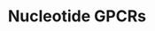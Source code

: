 ---
annotations:
- id: PW:0000125
  parent: signaling pathway
  type: Pathway Ontology
  value: G protein mediated signaling pathway
authors:
- Nsalomonis
- MaintBot
- Thomas
- Khanspers
- AlexanderPico
- Egonw
description: ''
last-edited: 2020-07-21
organisms:
- Homo sapiens
redirect_from:
- /index.php/Pathway:WP80
- /instance/WP80
- /instance/WP80_r111167
revision: r111167
schema-jsonld:
- '@context': https://schema.org/
  '@id': https://wikipathways.github.io/pathways/WP80.html
  '@type': Dataset
  creator:
    '@type': Organization
    name: WikiPathways
  description: ''
  keywords:
  - ADORA1
  - ADORA2A
  - ADORA2B
  - ADORA3
  - Adenine
  - Adenosine
  - GPR23
  - LTB4R
  - P2RY1
  - P2RY2
  - P2RY4
  - P2RY5
  - P2RY6
  license: CC0
  name: Nucleotide GPCRs
seo: CreativeWork
title: Nucleotide GPCRs
wpid: WP80
---